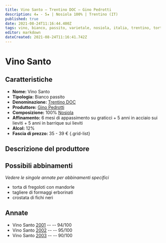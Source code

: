 ```yaml
---
title: Vino Santo – Trentino DOC – Gino Pedrotti
description: 4★ - 5★ | Nosiola 100% | Trentino (IT)
published: true
date: 2021-08-24T11:16:44.400Z
tags: vino, bianco, passito, varietale, nosiola, italia, trentino, torta di fregoloti con mandorle, tagliere di formaggi erborinati, crostata di fichi neri, 35 - 39€, 5 stelle
editor: markdown
dateCreated: 2021-08-24T11:16:41.742Z
---
```


# Vino Santo

## Caratteristiche
- **Nome:** Vino Santo 
- **Tipologia:** Bianco passito
- **Denominazione:** [Trentino DOC](/denominazioni/Italia/Trentino/DOC/Trentino)
- **Produttore:** [Gino Pedrotti](/produttori/Italia/Trentino/Gino-Pedrotti) 
- **Composizione:** 100% [Nosiola](/vitigni/bacca-bianca/nosiola)
- **Affinamento:** 6 mesi di appassimento su graticci + 5 anni in acciaio sui lieviti + 5 anni in barrique sui lieviti
- **Alcol:** 12%
- **Fascia di prezzo:** 35 - 39 €
{.grid-list}

## Descrizione del produttore

> 


## Possibili abbinamenti
*Vedere le singole annate per abbinamenti specifici*

- torta di fregoloti con mandorle
- tagliere di formaggi erborinati
- crostata di fichi neri

## Annate
- Vino Santo [2001](vini/Italia/Trentino/Gino-Pedrotti/Vino-Santo/2001) -- <span class="star-5"></span> -- 94/100
- Vino Santo [2002](vini/Italia/Trentino/Gino-Pedrotti/Vino-Santo/2002) -- <span class="star-5"></span> -- 95/100
- Vino Santo [2003](vini/Italia/Trentino/Gino-Pedrotti/Vino-Santo/2003) -- <span class="star-4"></span> -- 90/100

